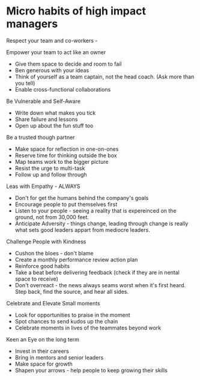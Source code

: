# Micro habits of high impact managers

Respect your team and co-workers -

Empower your team to act like an owner
- Give them space to decide and room to fail
- Ben generous with your ideas
- Think of yourself as a team captain, not the head coach. (Ask more than you tell)
- Enable cross-functional collaborations

Be Vulnerable and Self-Aware
- Write down what makes you tick
- Share failure and lessons
- Open up about the fun stuff too

Be a trusted though partner
- Make space for reflection in one-on-ones
- Reserve time for thinking outside the box
- Map teams work to the bigger picture
- Resist the urge to multi-task
- Follow up and follow through

Leas with Empathy - ALWAYS
- Don't for get the humans behind the company's goals
- Encourage people to put themselves first
- Listen to your people - seeing a reality that is expereinced on the ground, not from 30,000 feet.
- Anticipate Adversity - things change, leading through change is really what sets good leaders appart from mediocre leaders.

Challenge People with Kindness
- Cushon the bloes - don't blame
- Create a monthly performance review action plan
- Reinforce good habits
- Take a beat before delivering feedback (check if they are in nental space to receive)
- Don't overreact - the news always seams worst when it's first heard. Step back, find the source, and hear all sides.

Celebrate and Elevate Small moments
- Look for opportunities to praise in the moment
- Spot chances to send kudos up the chain
- Celebrate moments in lives of the teammates beyond work

Keen an Eye on the long term
- Invest in their careers
- Bring in mentors and senior leaders
- Make space for growth
- Shapen your arrows - help people to keep growing their skills




